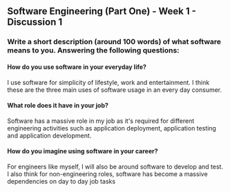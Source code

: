 ## Software Engineering (Part One) - Week 1 - Discussion 1

### Write a short description (around 100 words) of what software means to you. Answering the following questions:


#### How do you use software in your everyday life?

I use software for simplicity of lifestyle, work and entertainment. I think these are the three main uses of software usage in an every day consumer.

#### What role does it have in your job?

Software has a massive role in my job as it's required for different engineering activities such as application deployment, application testing and application development. 

#### How do you imagine using software in your career? 

For engineers like myself, I will also be around software to develop and test. I also think for non-engineering roles, software has become a massive dependencies on day to day job tasks